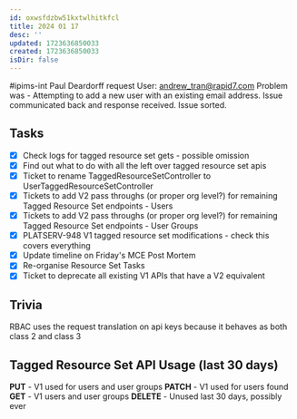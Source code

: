 ```yaml
---
id: oxwsfdzbw51kxtwlhitkfcl
title: 2024 01 17
desc: ''
updated: 1723636850033
created: 1723636850033
isDir: false
---
```

\#ipims-int
Paul Deardorff request
User: andrew_tran@rapid7.com
Problem was - Attempting to add a new user with an existing email address. Issue communicated back and response received. Issue sorted.

## Tasks
- [x] Check logs for tagged resource set gets - possible omission
- [x] Find out what to do with all the left over tagged resource set apis
- [x] Ticket to rename TaggedResourceSetController to UserTaggedResourceSetController
- [x] Tickets to add V2 pass throughs (or proper org level?) for remaining Tagged Resource Set endpoints - Users
- [x] Tickets to add V2 pass throughs (or proper org level?) for remaining Tagged Resource Set endpoints - User Groups
- [x] PLATSERV-948 V1 tagged resource set modifications - check this covers everything
- [x] Update timeline on Friday's MCE Post Mortem
- [x] Re-organise Resource Set Tasks
- [x] Ticket to deprecate all existing V1 APIs that have a V2 equivalent

## Trivia
RBAC uses the request translation on api keys because it behaves as both class 2 and class 3

## Tagged Resource Set API Usage (last 30 days)
**PUT** - V1 used for users and user groups
**PATCH** - V1 used for users found
**GET** - V1 users and user groups
**DELETE** - Unused last 30 days, possibly ever